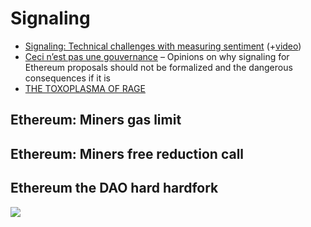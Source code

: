 # Signaling

* [Signaling: Technical challenges with measuring sentiment](https://drive.google.com/file/d/1bQiSw8UveVT_R2f3Yhla61ad6FRefptf/view) \(+[video](https://view.ly/v/0M9pNB7nxS6s)\)
* [Ceci n’est pas une gouvernance](https://medium.com/@decanus/ceci-nest-pas-une-gouvernance-c23e338bc776) – Opinions on why signaling for Ethereum proposals should not be formalized and the dangerous consequences if it is
* [THE TOXOPLASMA OF RAGE](http://slatestarcodex.com/2014/12/17/the-toxoplasma-of-rage/)

## Ethereum: Miners gas limit

## Ethereum: Miners free reduction call

## Ethereum the DAO hard hardfork

![](https://lh3.googleusercontent.com/oBQkgXZ0i-6UV_EEt8GV2_d8ZlcUDmylANtupOc2zbqN3Hm5RZtwci8nirjj1TIJGDNTAO8BMWwcpmbcYW0jkNHSLtXcU2FuUdcQzIhCk3-DkQ8z7No-9AlTorpHQrDtTBY-wOHab40)

